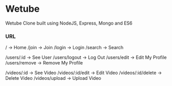 # Wetube

Wetube Clone built using NodeJS, Express, Mongo and ES6  


### URL
/ -> Home
/join -> Join
/login -> Login
/search -> Search

/users/:id -> See User
/users/logout -> Log Out
/users/edit -> Edit My Profile
/users/remove -> Remove My Profile

/videos/:id -> See Video
/videos/:id/edit -> Edit Video
/videos/:id/delete -> Delete Video
/videos/upload -> Upload Video
